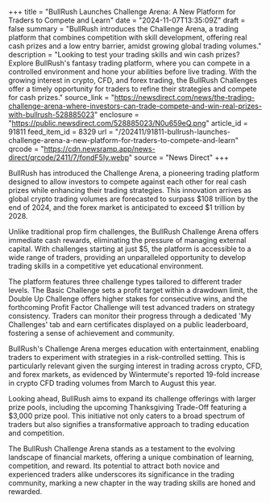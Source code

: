 +++
title = "BullRush Launches Challenge Arena: A New Platform for Traders to Compete and Learn"
date = "2024-11-07T13:35:09Z"
draft = false
summary = "BullRush introduces the Challenge Arena, a trading platform that combines competition with skill development, offering real cash prizes and a low entry barrier, amidst growing global trading volumes."
description = "Looking to test your trading skills and win cash prizes? Explore BullRush's fantasy trading platform, where you can compete in a controlled environment and hone your abilities before live trading. With the growing interest in crypto, CFD, and forex trading, the BullRush Challenges offer a timely opportunity for traders to refine their strategies and compete for cash prizes."
source_link = "https://newsdirect.com/news/the-trading-challenge-arena-where-investors-can-trade-compete-and-win-real-prizes-with-bullrush-528885023"
enclosure = "https://public.newsdirect.com/528885023/N0u659eQ.png"
article_id = 91811
feed_item_id = 8329
url = "/202411/91811-bullrush-launches-challenge-arena-a-new-platform-for-traders-to-compete-and-learn"
qrcode = "https://cdn.newsramp.app/news-direct/qrcode/2411/7/fondF5Iy.webp"
source = "News Direct"
+++

<p>BullRush has introduced the Challenge Arena, a pioneering trading platform designed to allow investors to compete against each other for real cash prizes while enhancing their trading strategies. This innovation arrives as global crypto trading volumes are forecasted to surpass $108 trillion by the end of 2024, and the forex market is anticipated to exceed $1 trillion by 2028.</p><p>Unlike traditional prop firm challenges, the BullRush Challenge Arena offers immediate cash rewards, eliminating the pressure of managing external capital. With challenges starting at just $5, the platform is accessible to a wide range of traders, providing an unparalleled opportunity to develop trading skills in a competitive yet educational environment.</p><p>The platform features three challenge types tailored to different trader levels. The Basic Challenge sets a profit target within a drawdown limit, the Double Up Challenge offers higher stakes for consecutive wins, and the forthcoming Profit Factor Challenge will test advanced traders on strategy consistency. Traders can monitor their progress through a dedicated 'My Challenges' tab and earn certificates displayed on a public leaderboard, fostering a sense of achievement and community.</p><p>BullRush's Challenge Arena merges education with entertainment, enabling traders to experiment with strategies in a risk-controlled setting. This is particularly relevant given the surging interest in trading across crypto, CFD, and forex markets, as evidenced by Wintermute's reported 19-fold increase in crypto CFD trading volumes from March to August this year.</p><p>Looking ahead, BullRush aims to expand its challenge offerings with larger prize pools, including the upcoming Thanksgiving Trade-Off featuring a $3,000 prize pool. This initiative not only caters to a broad spectrum of traders but also signifies a transformative approach to trading education and competition.</p><p>The BullRush Challenge Arena stands as a testament to the evolving landscape of financial markets, offering a unique combination of learning, competition, and reward. Its potential to attract both novice and experienced traders alike underscores its significance in the trading community, marking a new chapter in the way trading skills are honed and rewarded.</p>